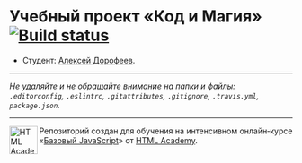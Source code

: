 # Учебный проект «Код и Магия» [![Build status][travis-image]][travis-url]

* Студент: [Алексей Дорофеев](https://up.htmlacademy.ru/javascript/10/user/299055).

---

_Не удаляйте и не обращайте внимание на папки и файлы:_<br>
_`.editorconfig`, `.eslintrc`, `.gitattributes`, `.gitignore`, `.travis.yml`, `package.json`._

---

<a href="https://htmlacademy.ru/intensive/javascript"><img align="left" width="50" height="50" title="HTML Academy" src="https://up.htmlacademy.ru/static/img/intensive/javascript/logo-for-github.svg"></a>

Репозиторий создан для обучения на интенсивном онлайн‑курсе «[Базовый JavaScript](https://htmlacademy.ru/intensive/javascript)» от [HTML Academy](https://htmlacademy.ru).

[travis-image]: https://travis-ci.org/htmlacademy-javascript/299055-code-and-magick.svg?branch=master
[travis-url]: https://travis-ci.org/htmlacademy-javascript/299055-code-and-magick
